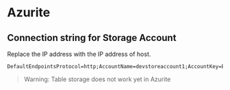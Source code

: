 # Azurite

## Connection string for Storage Account

Replace the IP address with the IP address of host.

```text
DefaultEndpointsProtocol=http;AccountName=devstoreaccount1;AccountKey=Eby8vdM02xNOcqFlqUwJPLlmEtlCDXJ1OUzFT50uSRZ6IFsuFq2UVErCz4I6tq/K1SZFPTOtr/KBHBeksoGMGw==;BlobEndpoint=http://192.168.0.107:10000/devstoreaccount1;QueueEndpoint=http://192.168.0.107:10001/devstoreaccount1;TableEndpoint=http://192.168.0.107:10002/devstoreaccount1;
```

>Warning:  Table storage does not work yet in Azurite
